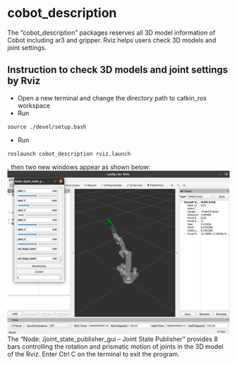 # cobot_description
The “cobot_description” packages reserves all 3D model information of Cobot including ar3 and gripper. Rviz helps users check 3D models and joint settings.

## Instruction to check 3D models and joint settings by Rviz
* Open a new terminal and change the directory path to catkin_ros workspace
* Run
```
source ./devel/setup.bash
```
* Run
```
roslaunch cobot_description rviz.launch
```
, then two new windows appear as shown below:
![](Rviz_Cobot.png)
The “Node: /joint_state_publisher_gui – Joint State Publisher” provides 8 bars controlling the rotation and prismatic motion of joints in the 3D model of the Rviz.
Enter Ctrl C on the terminal to exit the program.
